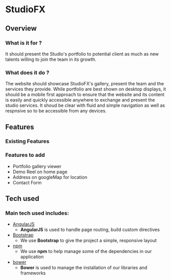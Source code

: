 # StudioFX

## Overview

### What is it for ?

It should present the Studio's portfolio to potential client as much as new talents willing to join the team in its growth.

### What does it do ?

The website should showcase StudioFX's gallery, present the team and the services they provide.
While portfolio are best shown on desktop displays, it should be a mobile first approach to ensure that the website and its content is easily and quickly accessible anywhere to exchange and present the studio services.
It shoud be clear with fluid and simple navigation as well as respnsive so to be accessible from any devices.

## Features

### Existing Features

### Features to add

- Portfolio gallery viewer
- Demo Reel on home page
- Address on googleMap for location
- Contact Form


## Tech used

### Main tech used includes:

- [AngularJS](https://angularjs.org/)
    - **AngularJS** is used to handle page routing, build custom directives
- [Bootstrap](http://getbootstrap.com/)
    - We use **Bootstrap** to give the project a simple, responsive layout
- [npm](https://www.npmjs.com/)
    - We use **npm** to help manage some of the dependencies in our application
- [bower](https://bower.io/)
    - **Bower** is used to manage the installation of our libraries and frameworks
